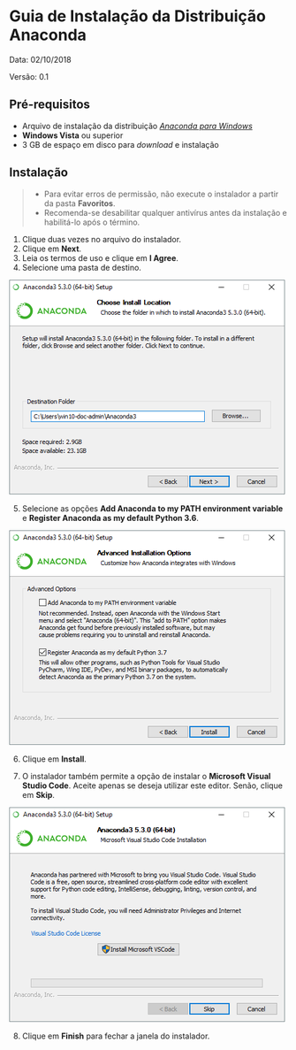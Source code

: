 # Guia de Instalação da Distribuição Anaconda

Data: 02/10/2018

Versão: 0.1

## Pré-requisitos

+ Arquivo de instalação da distribuição *[Anaconda para Windows](https://www.anaconda.com)*
+ **Windows Vista** ou superior
+ 3 GB de espaço em disco para *download* e instalação

## Instalação

> + Para evitar erros de permissão, não execute o instalador a partir da pasta **Favoritos**.
> + Recomenda-se desabilitar qualquer antivírus antes da instalação e habilitá-lo após o término.

1. Clique duas vezes no arquivo do instalador.
2. Clique em **Next**.
3. Leia os termos de uso e clique em **I Agree**.
4. Selecione uma pasta de destino.

![instalacao1](images/anaconda_install-win-destination.png "Pasta de destino da instalação")

5. Selecione as opções **Add Anaconda to my PATH environment variable** e **Register Anaconda as my default Python 3.6**.

![instalacao2](images/anaconda_install-win-path.png "Opções avançadas de instalação")

6. Clique em **Install**.

7. O instalador também permite a opção de instalar o **Microsoft Visual Studio Code**. Aceite apenas se deseja utilizar este editor. Senão, clique em **Skip**.

![vscode](images/anaconda_vscode-install.png "Instalação do Visual Studio Code")

8. Clique em **Finish** para fechar a janela do instalador.
